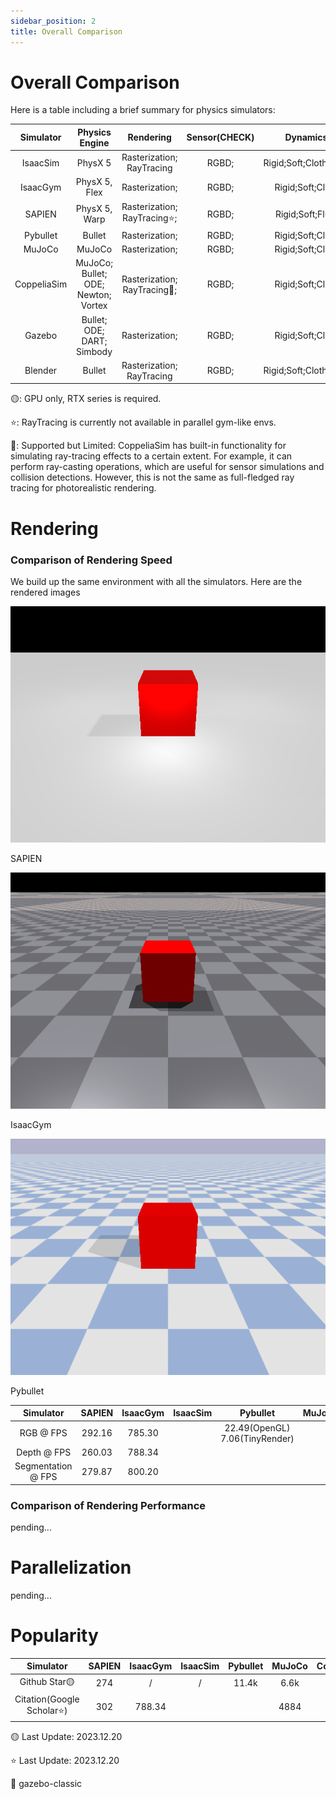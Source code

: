```yaml
---
sidebar_position: 2
title: Overall Comparison
---
```


# Overall Comparison

Here is a table including a brief summary for physics simulators:

|  Simulator  |           Physics Engine            |          Rendering           | Sensor(CHECK) |        Dynamics        | Parallelization | Vectorization | OpenSource |
|:-----------:|:-----------------------------------:|:----------------------------:|:-------------:|:----------------------:|:---------------:|:-------------:|:----------:|
|  IsaacSim   |               PhysX 5               |  Rasterization; RayTracing   |     RGBD;     | Rigid;Soft;Cloth;Fluid |        ✔        |     GPU🟡     |     ✘      |
|  IsaacGym   |            PhysX 5, Flex            |        Rasterization;        |     RGBD;     |    Rigid;Soft;Cloth    |        ✔        |    CPU;GPU    |     ✘      |
|   SAPIEN    |            PhysX 5, Warp            | Rasterization; RayTracing⭐️; |     RGBD;     |    Rigid;Soft;Fluid    |        ✔        |     CPU;      |     ✔      |
|  Pybullet   |               Bullet                |        Rasterization;        |     RGBD;     |    Rigid;Soft;Cloth    |        ✘        |     CPU;      |     ✔      |
|   MuJoCo    |               MuJoCo                |        Rasterization;        |     RGBD;     |    Rigid;Soft;Cloth    |        ✘        |     CPU;      |     ✔      |
| CoppeliaSim | MuJoCo; Bullet; ODE; Newton; Vortex | Rasterization; RayTracing🔶; |     RGBD;     |    Rigid;Soft;Cloth    |        ✘        |     CPU;      |     ✔      |
|   Gazebo    |     Bullet; ODE; DART; Simbody      |        Rasterization;        |     RGBD;     |    Rigid;Soft;Cloth    |        ✘        |     CPU;      |     ✔      |
|   Blender   |               Bullet                |  Rasterization; RayTracing   |     RGBD;     | Rigid;Soft;Cloth;Fluid |        ✘        |     CPU;      |     ✔      |

🟡: GPU only, RTX series is required.

⭐️: RayTracing is currently not available in parallel gym-like envs.

🔶: Supported but Limited: CoppeliaSim has built-in functionality for simulating ray-tracing effects to a certain extent.
For example, it can perform ray-casting operations, which are useful for sensor simulations and collision detections.
However, this is not the same as full-fledged ray tracing for photorealistic rendering.

# Rendering

### Comparison of Rendering Speed

We build up the same environment with all the simulators. Here are the rendered images

<div style={{ display: 'flex', justifyContent: 'space-between' }}>
  <div style={{ textAlign: 'center', marginRight: '10px' }}>
    <img src="/code/rendering/sapien/color.png" alt="SAPIEN Rendering" style={{ width: 'auto', maxHeight: '200px' }} />
    <p>SAPIEN</p>
  </div>
  <div style={{ textAlign: 'center', marginRight: '10px' }}>
    <img src="/code/rendering/isaacgym/color.png" alt="IsaacGym Rendering" style={{ width: 'auto', maxHeight: '200px' }} />
    <p>IsaacGym</p>
  </div>
  <div style={{ textAlign: 'center' }}>
    <img src="/code/rendering/pybullet/color.png" alt="Pybullet Rendering" style={{ width: 'auto', maxHeight: '200px' }} />
    <p>Pybullet</p>
  </div>
</div>

|     Simulator      | SAPIEN | IsaacGym | IsaacSim | Pybullet | MuJoCo | CoppeliaSim | Gazebo | Blender |
|:------------------:|:------:|:--------:|:--------:|:--------:|:------:|:-----------:|:------:|:-------:|
|     RGB @ FPS      | 292.16 |  785.30  |          |22.49(OpenGL) 7.06(TinyRender)|        |             |        |         |
|    Depth @ FPS     | 260.03 |  788.34  |          |          |        |             |        |         |
| Segmentation @ FPS | 279.87 |  800.20  |          |          |        |             |        |         |

### Comparison of Rendering Performance

pending...

# Parallelization

pending...

# Popularity

|     Simulator            | SAPIEN | IsaacGym | IsaacSim | Pybullet | MuJoCo | CoppeliaSim | Gazebo |
|:------------------------:|:------:|:--------:|:--------:|:--------:|:------:|:-----------:|:------:|
|     Github Star🟡         | 274    |    /     |     /    |   11.4k  |  6.6k  |      88     |  1.1k🔶 |
|Citation(Google Scholar⭐️) | 302    |  788.34  |          |          |  4884  |             |        |

🟡 Last Update: 2023.12.20

⭐️ Last Update: 2023.12.20

🔶 gazebo-classic
